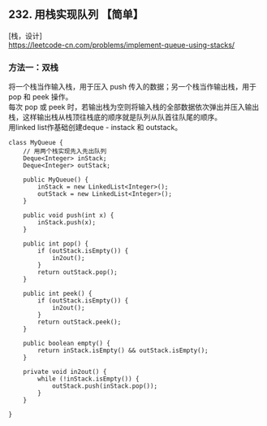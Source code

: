 ## 232. 用栈实现队列 【简单】     
[栈，设计]     
https://leetcode-cn.com/problems/implement-queue-using-stacks/    

### 方法一：双栈     
将一个栈当作输入栈，用于压入 push 传入的数据；另一个栈当作输出栈，用于 pop 和 peek 操作。     
每次 pop 或 peek 时，若输出栈为空则将输入栈的全部数据依次弹出并压入输出栈，这样输出栈从栈顶往栈底的顺序就是队列从队首往队尾的顺序。      
用linked list作基础创建deque - instack 和 outstack。     
```
class MyQueue {
    // 用两个栈实现先入先出队列    
    Deque<Integer> inStack;
    Deque<Integer> outStack;

    public MyQueue() {
        inStack = new LinkedList<Integer>();
        outStack = new LinkedList<Integer>();
    }
    
    public void push(int x) {
        inStack.push(x);
    }
    
    public int pop() {
        if (outStack.isEmpty()) {
            in2out();
        }
        return outStack.pop();
    }
    
    public int peek() {
        if (outStack.isEmpty()) {
            in2out();
        }
        return outStack.peek();
    }
    
    public boolean empty() {
        return inStack.isEmpty() && outStack.isEmpty();
    }

    private void in2out() {
        while (!inStack.isEmpty()) {
            outStack.push(inStack.pop());
        }
    }

}
```

